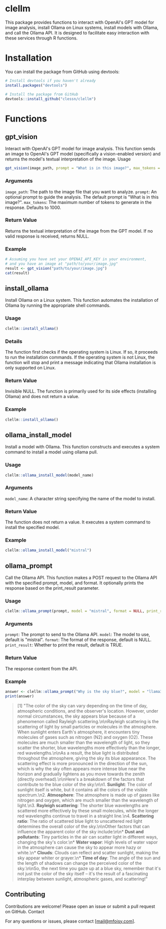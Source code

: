 # clellm

This package provides functions to interact with OpenAI's GPT model for image analysis, install Ollama on Linux systems, install models with Ollama, and call the Ollama API. It is designed to facilitate easy interaction with these services through R functions.

# Installation

You can install the package from GitHub using devtools:

```r
# Install devtools if you haven't already
install.packages("devtools")

# Install the package from GitHub
devtools::install_github("clessn/clellm")
```

# Functions

## gpt_vision

Interact with OpenAI's GPT model for image analysis. This function sends an image to OpenAI's GPT model (specifically a vision-enabled version) and returns the model's textual interpretation of the image.
Usage

```r
gpt_vision(image_path, prompt = "What is in this image?", max_tokens = 1000)
```

### Arguments

`image_path`: The path to the image file that you want to analyze.
`prompt`: An optional prompt to guide the analysis. The default prompt is "What is in this image?".
`max_tokens`: The maximum number of tokens to generate in the response. Defaults to 1000.

### Return Value

Returns the textual interpretation of the image from the GPT model. If no valid response is received, returns NULL.

### Example

```r
# Assuming you have set your OPENAI_API_KEY in your environment,
# and you have an image at "path/to/your/image.jpg"
result <- gpt_vision("path/to/your/image.jpg")
cat(result)
```

## install_ollama

Install Ollama on a Linux system. This function automates the installation of Ollama by running the appropriate shell commands.

### Usage

```r
clellm::install_ollama()
```

### Details

The function first checks if the operating system is Linux. If so, it proceeds to run the installation commands. If the operating system is not Linux, the function will stop and print a message indicating that Ollama installation is only supported on Linux.

### Return Value

Invisible NULL. The function is primarily used for its side effects (installing Ollama) and does not return a value.

### Example

```r
clellm::install_ollama()
```

## ollama_install_model

Install a model with Ollama. This function constructs and executes a system command to install a model using ollama pull.

### Usage

```r
clellm::ollama_install_model(model_name)
```

### Arguments

`model_name`: A character string specifying the name of the model to install.

### Return Value

The function does not return a value. It executes a system command to install the specified model.

### Example

```r
clellm::ollama_install_model("mistral")
```

## ollama_prompt

Call the Ollama API. This function makes a POST request to the Ollama API with the specified prompt, model, and format. It optionally prints the response based on the print_result parameter.

### Usage

```r
clellm::ollama_prompt(prompt, model = "mistral", format = NULL, print_result = TRUE)
```

### Arguments

`prompt`: The prompt to send to the Ollama API.
`model`: The model to use, default is "mistral".
`format`: The format of the response, default is NULL.
`print_result`: Whether to print the result, default is TRUE.

### Return Value

The response content from the API.

### Example

```r
answer <- clellm::ollama_prompt("Why is the sky blue?", model = "llama3", print_result = FALSE)
print(answer)
```
> [1] "The color of the sky can vary depending on the time of day, atmospheric conditions, and the observer's location. However, under normal circumstances, the sky appears blue because of a phenomenon called Rayleigh scattering.\n\nRayleigh scattering is the scattering of light by small particles or molecules in the atmosphere. When sunlight enters Earth's atmosphere, it encounters tiny molecules of gases such as nitrogen (N2) and oxygen (O2). These molecules are much smaller than the wavelength of light, so they scatter the shorter, blue wavelengths more effectively than the longer, red wavelengths.\n\nAs a result, the blue light is distributed throughout the atmosphere, giving the sky its blue appearance. The scattering effect is more pronounced in the direction of the sun, which is why the sky often appears more intense blue near the horizon and gradually lightens as you move towards the zenith (directly overhead).\n\nHere's a breakdown of the factors that contribute to the blue color of the sky:\n\n1. **Sunlight**: The color of sunlight itself is white, but it contains all the colors of the visible spectrum.\n2. **Atmosphere**: The atmosphere is made up of gases like nitrogen and oxygen, which are much smaller than the wavelength of light.\n3. **Rayleigh scattering**: The shorter blue wavelengths are scattered more effectively by these small molecules, while the longer red wavelengths continue to travel in a straight line.\n4. **Scattering ratio**: The ratio of scattered blue light to unscattered red light determines the overall color of the sky.\n\nOther factors that can influence the apparent color of the sky include:\n\n* **Dust and pollutants**: Tiny particles in the air can scatter light in different ways, changing the sky's color.\n* **Water vapor**: High levels of water vapor in the atmosphere can cause the sky to appear more hazy or white.\n* **Clouds**: Clouds can reflect and scatter sunlight, making the sky appear whiter or grayer.\n* **Time of day**: The angle of the sun and the length of shadows can change the perceived color of the sky.\n\nSo, the next time you gaze up at a blue sky, remember that it's not just the color of the sky itself – it's the result of a fascinating interplay between sunlight, atmospheric gases, and scattering!"


## Contributing

Contributions are welcome! Please open an issue or submit a pull request on GitHub.
Contact

For any questions or issues, please contact [mail@mfoisy.com].
